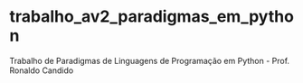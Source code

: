 # trabalho_av2_paradigmas_em_python
Trabalho de Paradigmas de Linguagens de Programação em Python - Prof. Ronaldo Candido 
